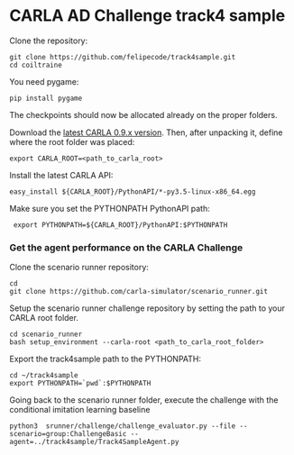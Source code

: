 # CARLA AD Challenge track4 sample



Clone the repository:

    git clone https://github.com/felipecode/track4sample.git 
    cd coiltraine


You need pygame:
    
    pip install pygame


The checkpoints should now be allocated already on the proper folders.

Download the [latest CARLA 0.9.x version](https://github.com/carla-simulator/carla/blob/master/Docs/download.md).
Then, after unpacking it,  define where the root folder was placed:

    export CARLA_ROOT=<path_to_carla_root>

Install the latest CARLA API:

    easy_install ${CARLA_ROOT}/PythonAPI/*-py3.5-linux-x86_64.egg

Make sure you set the PYTHONPATH PythonAPI path:

     export PYTHONPATH=${CARLA_ROOT}/PythonAPI:$PYTHONPATH
     
### Get the agent performance on the CARLA Challenge


Clone the scenario  runner repository:
    
    cd
    git clone https://github.com/carla-simulator/scenario_runner.git

Setup the scenario runner challenge repository by setting the path to your CARLA root
folder.

    cd scenario_runner
    bash setup_environment --carla-root <path_to_carla_root_folder>


Export the track4sample path to the PYTHONPATH:

    cd ~/track4sample
    export PYTHONPATH=`pwd`:$PYTHONPATH


Going back to the scenario runner folder,
execute the challenge with the conditional imitation learning baseline

    python3  srunner/challenge/challenge_evaluator.py --file --scenario=group:ChallengeBasic --agent=../track4sample/Track4SampleAgent.py 
